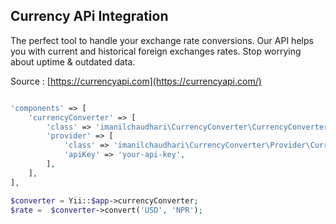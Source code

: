 Currency APi Integration
------------------------

The perfect tool to handle your exchange rate conversions. Our API helps you with current and historical foreign exchanges rates. Stop worrying about uptime & outdated data.

Source : [https://currencyapi.com](https://currencyapi.com/)

```php

'components' => [
    'currencyConverter' => [
        'class' => 'imanilchaudhari\CurrencyConverter\CurrencyConverter',
        'provider' => [
            'class' => 'imanilchaudhari\CurrencyConverter\Provider\CurrencyApi',
            'apiKey' => 'your-api-key',
        ],
    ],
],

$converter = Yii::$app->currencyConverter;
$rate =  $converter->convert('USD', 'NPR');
```
